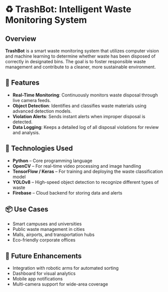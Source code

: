 # ♻️ TrashBot: Intelligent Waste Monitoring System

## Overview

**TrashBot** is a smart waste monitoring system that utilizes computer vision and machine learning to determine whether waste has been disposed of correctly in designated bins. The goal is to foster responsible waste management and contribute to a cleaner, more sustainable environment.

## 🚀 Features

* **Real-Time Monitoring**: Continuously monitors waste disposal through live camera feeds.
* **Object Detection**: Identifies and classifies waste materials using advanced detection models.
* **Violation Alerts**: Sends instant alerts when improper disposal is detected.
* **Data Logging**: Keeps a detailed log of all disposal violations for review and analysis.

## 🧠 Technologies Used

* **Python** – Core programming language
* **OpenCV** – For real-time video processing and image handling
* **TensorFlow / Keras** – For training and deploying the waste classification model
* **YOLOv8** – High-speed object detection to recognize different types of waste
* **Firebase** – Cloud backend for storing data and alerts

## 📦 Use Cases

* Smart campuses and universities
* Public waste management in cities
* Malls, airports, and transportation hubs
* Eco-friendly corporate offices

## 📁 Future Enhancements

* Integration with robotic arms for automated sorting
* Dashboard for visual analytics
* Mobile app notifications
* Multi-camera support for wide-area coverage
